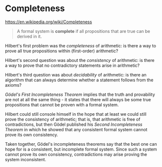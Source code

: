 # Completeness

https://en.wikipedia.org/wiki/Completeness

>A formal system is **complete** if all propositions that are true can be derived in it.

Hilbert's first problem was the *completeness* of arithmetic: is there a way to prove all true propositions within (first-order) arithmetic?

Hilbert's second question was about the *consistency* of arithmetic: is there a way to prove that no contradictory statements arise in arithmetic?

Hilbert's third question was about *decidability* of arithmetic: is there an algorithm that can always determine whether a statement follows from the axioms?


*Gödel's First Incompleteness Theorem* implies that the truth and provability are not at all the same thing - it states that there will always be some true propositions that cannot be proven with a formal system.

Hilbert could still console himself in the hope that at least we could still prove the consistency of arithmetic; that is, that arithmetic is free of contradictions, but then Gödel published his *Second Incompleteness Theorem* in which he showed that any consistent formal system cannot prove its own consistency.

Taken together, Gödel's incompleteness theorems say that the best one can hope for is a consistent, but incomplete formal system. Since such a system cannot prove its own consistency, contradictions may arise proving the system inconsistent.
